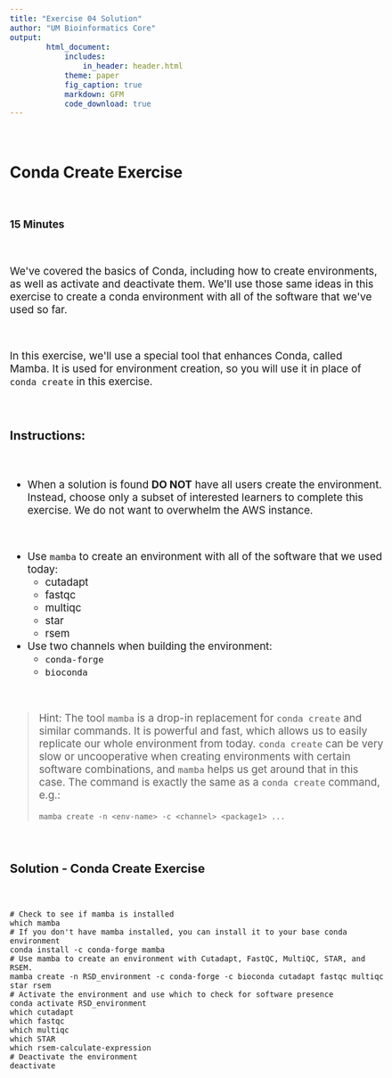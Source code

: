 ```yaml
---
title: "Exercise 04 Solution"
author: "UM Bioinformatics Core"
output:
        html_document:
            includes:
                in_header: header.html
            theme: paper
            fig_caption: true
            markdown: GFM
            code_download: true
---
```

<style type="text/css">
body{ /* Normal  */
      font-size: 14pt;
  }
pre {
  font-size: 12pt
}
</style>

<br>

## Conda Create Exercise

<br>

**15 Minutes**

<br>

We've covered the basics of Conda, including how to create environments, as well as activate and deactivate them. We'll use those same ideas in this exercise to create a conda environment with all of the software that we've used so far.

<br>

In this exercise, we'll use a special tool that enhances Conda, called Mamba. It is used for environment creation, so you will use it in place of `conda create` in this exercise.

<br>

### Instructions:

<br>

- When a solution is found **DO NOT** have all users create the environment. Instead, choose only a subset of interested learners to complete this exercise. We do not want to overwhelm the AWS instance.

<br>

- Use `mamba` to create an environment with all of the software that we used today:
    - cutadapt
    - fastqc
    - multiqc
    - star
    - rsem
- Use two channels when building the environment:
    - `conda-forge`
    - `bioconda`

<br>

> Hint: The tool `mamba` is a drop-in replacement for `conda create` and similar commands.
> It is powerful and fast, which allows us to easily replicate our whole environment from today.
> `conda create` can be very slow or uncooperative when creating environments with certain
> software combinations, and `mamba` helps us get around that in this case.
> The command is exactly the same as a `conda create` command, e.g.:
>
> ~~~
> mamba create -n <env-name> -c <channel> <package1> ...
> ~~~

<br>

### Solution - Conda Create Exercise

<br>

```
# Check to see if mamba is installed
which mamba
# If you don't have mamba installed, you can install it to your base conda environment
conda install -c conda-forge mamba
# Use mamba to create an environment with Cutadapt, FastQC, MultiQC, STAR, and RSEM.
mamba create -n RSD_environment -c conda-forge -c bioconda cutadapt fastqc multiqc star rsem
# Activate the environment and use which to check for software presence
conda activate RSD_environment
which cutadapt
which fastqc
which multiqc
which STAR
which rsem-calculate-expression
# Deactivate the environment
deactivate
```

<br>
